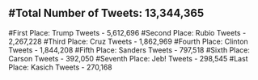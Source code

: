 #Total Number of Tweets: 13,344,365 
---
#First Place: Trump Tweets - 5,612,696
#Second Place: Rubio Tweets - 2,267,228
#Third Place: Cruz Tweets - 1,862,969
#Fourth Place: Clinton Tweets - 1,844,208
#Fifth Place: Sanders Tweets - 797,518
#Sixth Place: Carson Tweets - 392,050
#Seventh Place: Jeb! Tweets - 298,545
#Last Place: Kasich Tweets - 270,168
